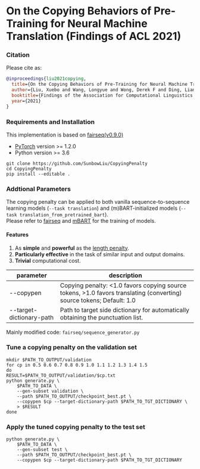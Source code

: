 # On the Copying Behaviors of Pre-Training for Neural Machine Translation (Findings of ACL 2021)

### Citation

Please cite as:

```bibtex
@inproceedings{liu2021copying,
  title={On the Copying Behaviors of Pre-Training for Neural Machine Translation},
  author={Liu, Xuebo and Wang, Longyue and Wong, Derek F and Ding, Liang and Chao, Lidia S and Shi, Shuming and Tu, Zhaopeng},
  booktitle={Findings of the Association for Computational Linguistics: ACL 2021},
  year={2021}
}
```


### Requirements and Installation
This implementation is based on [fairseq(v0.9.0)](https://github.com/pytorch/fairseq/tree/v0.9.0/fairseq)

* [PyTorch](http://pytorch.org/) version >= 1.2.0
* Python version >= 3.6

```
git clone https://github.com/SunbowLiu/CopyingPenalty
cd CopyingPenalty
pip install --editable .
```

### Addtional Parameters
The copying penalty can be applied to both vanilla sequence-to-sequence learning models (`--task translation`) and (m)BART-initialized models (`--task translation_from_pretrained_bart`).  
Please refer to [fairseq](https://github.com/pytorch/fairseq/tree/master/examples/translation) and [mBART](https://github.com/pytorch/fairseq/tree/master/examples/mbart) for the training of models.

#### Features
1. As **simple** and **powerful** as the [length penalty](https://arxiv.org/abs/1609.08144).
2. **Particularly effective** in the task of similar input and output domains.
3. **Trivial** computational cost.

| parameter | description |
|---        |---          |
| --copypen | Copying penalty: <1.0 favors copying source tokens, >1.0 favors translating (converting) source tokens; Default: 1.0 |
| --target-dictionary-path | Path to target side dictionary for automatically obtaining the punctuation list. |

Mainly modified code: `fairseq/sequence_generator.py`

### Tune a copying penalty on the validation set
```
mkdir $PATH_TO_OUTPUT/validation
for cp in 0.5 0.6 0.7 0.8 0.9 1.0 1.1 1.2 1.3 1.4 1.5
do
RESULT=$PATH_TO_OUTPUT/validation/$cp.txt
python generate.py \
    $PATH_TO_DATA \
    --gen-subset validation \
    --path $PATH_TO_OUTPUT/checkpoint_best.pt \
    --copypen $cp --target-dictionary-path $PATH_TO_TGT_DICTIONARY \
    > $RESULT
done
```

### Apply the tuned copying penalty to the test set
```
python generate.py \
    $PATH_TO_DATA \
    --gen-subset test \
    --path $PATH_TO_OUTPUT/checkpoint_best.pt \
    --copypen $cp --target-dictionary-path $PATH_TO_TGT_DICTIONARY
```







